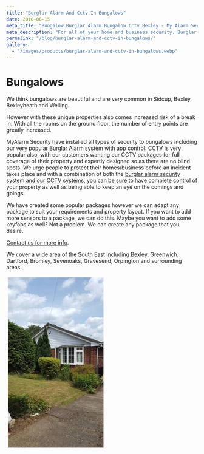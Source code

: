 ```yaml
---
title: "Burglar Alarm And Cctv In Bungalows"
date: 2018-06-15
meta_title: "Bungalow Burglar Alarm Bungalow Cctv Bexley - My Alarm Security"
meta_description: "For all of your home and business security. Burglar Alarm Servicing, Burglar Alarm Installation, Alarm Battery and CCTV. Call 020 8302 4065 or email us."
permalink: "/blog/burglar-alarm-and-cctv-in-bungalows/"
gallery:
  - "/images/products/burglar-alarm-and-cctv-in-bungalows.webp"
---
```


# Bungalows

We think bungalows are beautiful and are very common in Sidcup, Bexley, Bexleyheath and Welling.

However with these unique properties also comes increased risk of a break in. With all the rooms on the ground floor, the number of entry points are greatly increased.

MyAlarm Security have installed all types of security to bungalows including our very popular [Burglar Alarm system](/categories/burglar-alarms/) with app control. [CCTV](/categories/cctv/) is very popular also, with our customers wanting our CCTV packages for full coverage of their property and expertly designed so as there are no blind spots. We urge people to protect their homes/business before an incident takes place and with a combination of both the [burglar alarm security system and our CCTV systems](/categories/special-offers/), you can be sure to have complete control of your property as well as being able to keep an eye on the comings and goings.

We have created some popular packages however we can adapt any package to suit your requirements and property layout. If you want to add more sensors to a package, we can do this. Maybe you want to add some keyfobs as well? Not a problem. We can create any package that you desire.

[Contact us for more info](/contact/).

We cover a wide area of the South East including Bexley, Greenwich, Dartford, Bromley, Sevenoaks, Gravesend, Orpington and surrounding areas.

![Burglar Alarm And Cctv In Bungalows](/images/news/news-burglar-alarm-and-cctv-in-bungalows-h4nc8dvbcompu7s3mgxq.jpg)